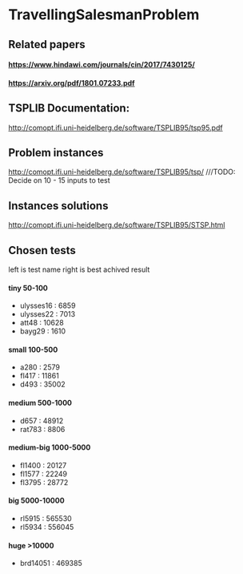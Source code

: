 # TravellingSalesmanProblem

## Related papers
#### https://www.hindawi.com/journals/cin/2017/7430125/
#### https://arxiv.org/pdf/1801.07233.pdf

## TSPLIB Documentation:
http://comopt.ifi.uni-heidelberg.de/software/TSPLIB95/tsp95.pdf

## Problem instances
http://comopt.ifi.uni-heidelberg.de/software/TSPLIB95/tsp/
///TODO: Decide on 10 - 15 inputs to test

## Instances solutions

http://comopt.ifi.uni-heidelberg.de/software/TSPLIB95/STSP.html

## Chosen tests

left is test name right is best achived result
#### tiny 50-100
- ulysses16 : 6859
- ulysses22 : 7013
- att48 : 10628
- bayg29 : 1610

#### small 100-500
- a280 : 2579
- fl417 : 11861
- d493 : 35002

#### medium 500-1000
- d657 : 48912
- rat783 : 8806

#### medium-big 1000-5000
- fl1400 : 20127
- fl1577 : 22249
- fl3795 : 28772

#### big 5000-10000
- rl5915 : 565530
- rl5934 : 556045
#### huge >10000
- brd14051 : 469385
